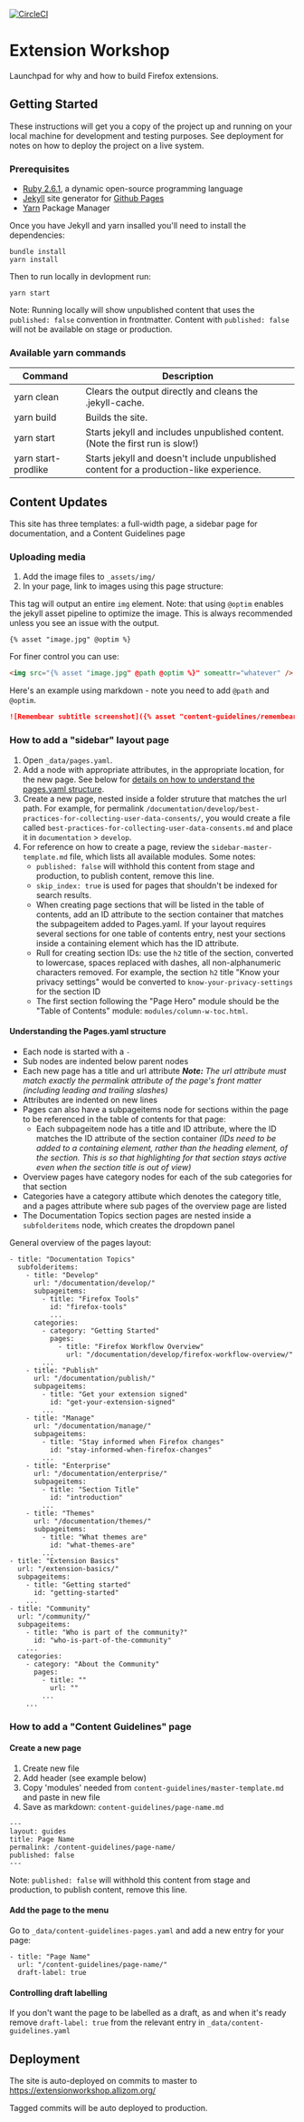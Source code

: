 [![CircleCI](https://circleci.com/gh/mozilla/extension-workshop/tree/master.svg?style=svg)](https://circleci.com/gh/mozilla/extension-workshop/tree/master)

# Extension Workshop

Launchpad for why and how to build Firefox extensions.

## Getting Started

These instructions will get you a copy of the project up and running on your local machine for development and testing purposes. See deployment for notes on how to deploy the project on a live system.

### Prerequisites

- [Ruby 2.6.1](https://www.ruby-lang.org/en/downloads/), a dynamic open-source programming language
- [Jekyll](https://jekyllrb.com) site generator for [Github Pages](https://pages.github.com)
- [Yarn](https://yarnpkg.com/en/) Package Manager

Once you have Jekyll and yarn insalled you'll need to install the dependencies:

```
bundle install
yarn install
```

Then to run locally in devlopment run:

```
yarn start
```

Note: Running locally will show unpublished content that uses the `published: false` convention in frontmatter. Content with `published: false` will not be available on stage or production.

### Available yarn commands

| Command             | Description                                                                             |
| ------------------- | --------------------------------------------------------------------------------------- |
| yarn clean          | Clears the output directly and cleans the .jekyll-cache.                                |
| yarn build          | Builds the site.                                                                        |
| yarn start          | Starts jekyll and includes unpublished content. (Note the first run is slow!)           |
| yarn start-prodlike | Starts jekyll and doesn't include unpublished content for a production-like experience. |

## Content Updates

This site has three templates: a full-width page, a sidebar page for documentation, and a Content Guidelines page

### Uploading media

1. Add the image files to `_assets/img/`
2. In your page, link to images using this page structure:

This tag will output an entire `img` element. Note: that using `@optim` enables the jekyll asset pipeline to optimize the image. This is always recommended unless you see an issue with the output.

```
{% asset "image.jpg" @optim %}
```

For finer control you can use:

```html
<img src="{% asset "image.jpg" @path @optim %}" someattr="whatever" />
```

Here's an example using markdown - note you need to add `@path` and `@optim`.

```markdown
![Remembear subtitle screenshot]({% asset "content-guidelines/remembear-subtitle.png" @path @optim %} "Remembear subtitle text")
```

### How to add a "sidebar" layout page

1. Open `_data/pages.yaml`.
2. Add a node with appropriate attributes, in the appropriate location, for the new page. See below for [details on how to understand the pages.yaml structure](#understanding-the-pagesyaml-structure).
3. Create a new page, nested inside a folder struture that matches the url path. For example, for permalink `/documentation/develop/best-practices-for-collecting-user-data-consents/`, you would create a file called `best-practices-for-collecting-user-data-consents.md` and place it in `documentation` > `develop`.
4. For reference on how to create a page, review the `sidebar-master-template.md` file, which lists all available modules. Some notes:
   - `published: false` will withhold this content from stage and production, to publish content, remove this line.
   - `skip_index: true` is used for pages that shouldn't be indexed for search results.
   - When creating page sections that will be listed in the table of contents, add an ID attribute to the section container that matches the subpageitem added to Pages.yaml. If your layout requires several sections for one table of contents entry,  nest your sections inside a containing element which has the ID attribute.
   - Rull for creating section IDs: use the `h2` title of the section, converted to lowercase, spaces replaced with dashes, all non-alphanumeric characters removed. For example, the section `h2` title "Know your privacy settings" would be converted to `know-your-privacy-settings` for the section ID
   - The first section following the "Page Hero" module should be the "Table of Contents" module: `modules/column-w-toc.html`.

<h4 id="understanding-the-pagesyaml-structure">Understanding the Pages.yaml structure</h4>

- Each node is started with a `-`
- Sub nodes are indented below parent nodes
- Each new page has a title and url attribute _**Note:** The url attribute must match exactly the permalink attribute of the page's front matter (including leading and trailing slashes)_
- Attributes are indented on new lines
- Pages can also have a subpageitems node for sections within the page to be referenced in the table of contents for that page:
  - Each subpageitem node has a title and ID attribute, where the ID matches the ID attribute of the section container _(IDs need to be added to a containing element, rather than the heading element, of the section. This is so that highlighting for that section stays active even when the section title is out of view)_
- Overview pages have category nodes for each of the sub categories for that section
- Categories have a category attibute which denotes the category title, and a pages attribute where sub pages of the overview page are listed
- The Documentation Topics section pages are nested inside a `subfolderitems` node, which creates the dropdown panel

General overview of the pages layout:

```
- title: "Documentation Topics"
  subfolderitems:
    - title: "Develop"
      url: "/documentation/develop/"
      subpageitems:
        - title: "Firefox Tools"
          id: "firefox-tools"
          ...
      categories:
        - category: "Getting Started"
          pages:
            - title: "Firefox Workflow Overview"
              url: "/documentation/develop/firefox-workflow-overview/"
        ...
    - title: "Publish"
      url: "/documentation/publish/"
      subpageitems:
        - title: "Get your extension signed"
          id: "get-your-extension-signed"
        ...
    - title: "Manage"
      url: "/documentation/manage/"
      subpageitems:
        - title: "Stay informed when Firefox changes"
          id: "stay-informed-when-firefox-changes"
        ...
    - title: "Enterprise"
      url: "/documentation/enterprise/"
      subpageitems:
        - title: "Section Title"
          id: "introduction"
        ...
    - title: "Themes"
      url: "/documentation/themes/"
      subpageitems:
        - title: "What themes are"
          id: "what-themes-are"
        ...
- title: "Extension Basics"
  url: "/extension-basics/"
  subpageitems:
    - title: "Getting started"
      id: "getting-started"
    ...
- title: "Community"
  url: "/community/"
  subpageitems:
    - title: "Who is part of the community?"
      id: "who-is-part-of-the-community"
    ...
  categories:
    - category: "About the Community"
      pages:
        - title: ""
          url: ""
        ...
    ...
```

### How to add a "Content Guidelines" page

#### Create a new page

1. Create new file
2. Add header (see example below)
3. Copy 'modules' needed from `content-guidelines/master-template.md` and paste in new file
4. Save as markdown: `content-guidelines/page-name.md`

```
---
layout: guides
title: Page Name
permalink: /content-guidelines/page-name/
published: false
---
```

Note: `published: false` will withhold this content from stage and production, to publish content, remove this line.

#### Add the page to the menu

Go to `_data/content-guidelines-pages.yaml` and add a new entry for your page:

```
- title: "Page Name"
  url: "/content-guidelines/page-name/"
  draft-label: true
```

#### Controlling draft labelling

If you don't want the page to be labelled as a draft, as and when it's ready remove `draft-label: true` from the relevant entry in `_data/content-guidelines.yaml`

## Deployment

The site is auto-deployed on commits to master to https://extensionworkshop.allizom.org/

Tagged commits will be auto deployed to production.
